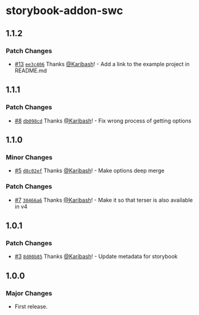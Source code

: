 # storybook-addon-swc

## 1.1.2

### Patch Changes

- [#13](https://github.com/Karibash/storybook-addon-swc/pull/13) [`ee3c406`](https://github.com/Karibash/storybook-addon-swc/commit/ee3c40644ebc63822820487cd48b90a56db9d298) Thanks [@Karibash](https://github.com/Karibash)! - Add a link to the example project in README.md

## 1.1.1

### Patch Changes

- [#8](https://github.com/Karibash/storybook-addon-swc/pull/8) [`db098cd`](https://github.com/Karibash/storybook-addon-swc/commit/db098cd39a9e5663545716f4b917cf5e2e578da9) Thanks [@Karibash](https://github.com/Karibash)! - Fix wrong process of getting options

## 1.1.0

### Minor Changes

- [#5](https://github.com/Karibash/storybook-addon-swc/pull/5) [`d8c02ef`](https://github.com/Karibash/storybook-addon-swc/commit/d8c02ef518cf7a56fee9e07c019f58c4c3729ade) Thanks [@Karibash](https://github.com/Karibash)! - Make options deep merge

### Patch Changes

- [#7](https://github.com/Karibash/storybook-addon-swc/pull/7) [`30466a6`](https://github.com/Karibash/storybook-addon-swc/commit/30466a64a1ba2f7d96c41f26c907423b2828e7bb) Thanks [@Karibash](https://github.com/Karibash)! - Make it so that terser is also available in v4

## 1.0.1

### Patch Changes

- [#3](https://github.com/Karibash/storybook-addon-swc/pull/3) [`8d00b85`](https://github.com/Karibash/storybook-addon-swc/commit/8d00b853b0a02e79f061281c6618f1cf8fbc69f1) Thanks [@Karibash](https://github.com/Karibash)! - Update metadata for storybook

## 1.0.0

### Major Changes

- First release.
